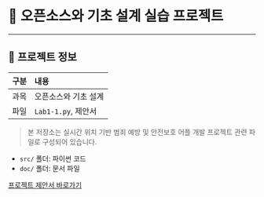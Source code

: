 # 📌 오픈소스와 기초 설계 실습 프로젝트 

---

## 📑 프로젝트 정보
| 구분 | 내용 |
| :--- | :--- |
| 과목 | 오픈소스와 기초 설계 |
| 파일 | `Lab1-1.py`, 제안서 |
> 본 저장소는 실시간 위치 기반 범죄 예방 및 안전보호 어플 개발 프로젝트 관련 파일로 구성되어 있습니다.

* `src/` 폴더: 파이썬 코드
* `doc/` 폴더: 문서 파일

[프로젝트 제안서 바로가기](./doc/)
